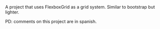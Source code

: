 A project that uses FlexboxGrid as a grid system. Similar to bootstrap but lighter.

PD: comments on this project are in spanish.